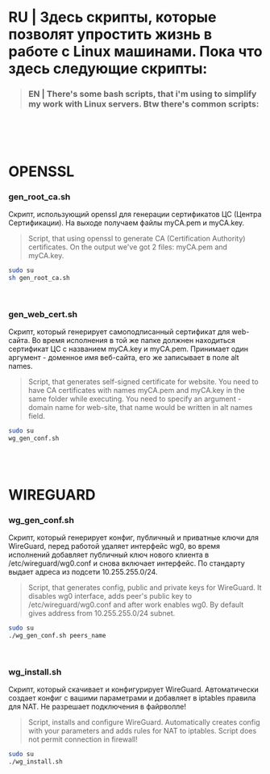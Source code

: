 # RU | Здесь скрипты, которые позволят упростить жизнь в работе с Linux машинами. Пока что здесь следующие скрипты:
> ### EN | There's some bash scripts, that i'm using to simplify my work with Linux servers. Btw there's common scripts:
<br /><br /><br />


# **OPENSSL**
### gen_root_ca.sh
Скрипт, использующий openssl для генерации сертификатов ЦС (Центра Сертификации). На выходе получаем файлы myCA.pem и myCA.key.
>Script, that using openssl to generate CA (Certification Authority) certificates. On the output we've got 2 files: myCA.pem and myCA.key.
```sh
sudo su
sh gen_root_ca.sh
```
<br />

### gen_web_cert.sh
Скрипт, который генерирует самоподписанный сертификат для web-сайта. Во время исполнения в той же папке должнен находиться сертификат ЦС с названием myCA.key и myCA.pem. Принимает один аргумент - доменное имя веб-сайта, его же записывает в поле alt names. <br />
>Script, that generates self-signed certificate for website. You need to have CA certificates with names myCA.pem and myCA.key in the same folder while executing. You need to specify an argument - domain name for web-site, that name would be written in alt names field.
```sh
sudo su
wg_gen_conf.sh
```
<br /><br />

# **WIREGUARD**
### wg_gen_conf.sh
Скрипт, который генерирует конфиг, публичный и приватные ключи для WireGuard, перед работой удаляет интерфейс wg0, во время исполнений добавляет публичный ключ нового клиента в /etc/wireguard/wg0.conf и снова включает интерфейс. По стандарту выдает адреса из подсети 10.255.255.0/24.  <br />
>Script, that generates config, public and private keys for WireGuard. It disables wg0 interface, adds peer's public key to /etc/wireguard/wg0.conf and after work enables wg0. By default gives address from 10.255.255.0/24 subnet. 
```sh
sudo su
./wg_gen_conf.sh peers_name
```
<br />

### wg_install.sh
Скрипт, который скачивает и конфигурирует WireGuard. Автоматически создает конфиг с вашими параметрами и добавляет в iptables правила для NAT. Не разрешает подключения в файрволле!   <br />
>Script, installs and configure WireGuard. Automatically creates config with your parameters and adds rules for NAT to iptables. Script does not permit connection in firewall! 
```sh
sudo su
./wg_install.sh
```

